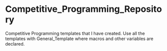 # Competitive_Programming_Repository
Competitive Programming templates that I have created. 
Use all the templates with General_Template where macros and other variables are declared.
